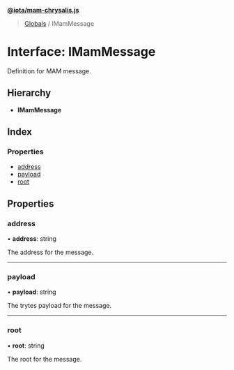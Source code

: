 **[@iota/mam-chrysalis.js](../README.md)**

> [Globals](../README.md) / IMamMessage

# Interface: IMamMessage

Definition for MAM message.

## Hierarchy

* **IMamMessage**

## Index

### Properties

* [address](imammessage.md#address)
* [payload](imammessage.md#payload)
* [root](imammessage.md#root)

## Properties

### address

•  **address**: string

The address for the message.

___

### payload

•  **payload**: string

The trytes payload for the message.

___

### root

•  **root**: string

The root for the message.
